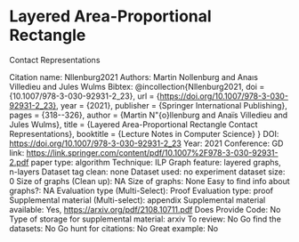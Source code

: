 # Layered Area-Proportional Rectangle
Contact Representations

Citation name: Nllenburg2021
Authors: Martin Nollenburg and Anaıs Villedieu and Jules Wulms
Bibtex: @incollection{Nllenburg2021,
doi = {10.1007/978-3-030-92931-2_23},
url = {https://doi.org/10.1007/978-3-030-92931-2_23},
year = {2021},
publisher = {Springer International Publishing},
pages = {318--326},
author = {Martin N\"{o}llenburg and Anaïs Villedieu and Jules Wulms},
title = {Layered Area-Proportional Rectangle Contact Representations},
booktitle = {Lecture Notes in Computer Science}
}
DOI: https://doi.org/10.1007/978-3-030-92931-2_23
Year: 2021
Conference: GD
link: https://link.springer.com/content/pdf/10.1007%2F978-3-030-92931-2.pdf
paper type: algorithm
Technique: ILP
Graph feature: layered graphs, n-layers
Dataset tag clean: none
Dataset used: no experiment
dataset size: 0
Size of graphs (Clean up): NA
Size of graphs: None
Easy to find info about graphs?: NA
Evaluation type (Multi-Select): Proof
Evaluation type: proof
Supplemental material (Multi-select): appendix
Supplemental material available: Yes, https://arxiv.org/pdf/2108.10711.pdf
Does Provide Code: No
Type of storage for supplemental material: arxiv
To review: No
Go find the datasets: No
Go hunt for citations: No
Great example: No